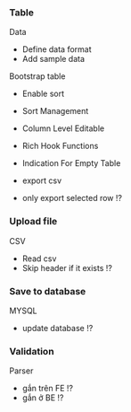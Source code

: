 ### Table
Data
- Define data format
- Add sample data

Bootstrap table
- Enable sort
- Sort Management

- Column Level Editable
- Rich Hook Functions

- Indication For Empty Table
- export csv
- only export selected row  !?

### Upload file
CSV 
- Read csv
- Skip header if it exists !?

### Save to database
MYSQL
- update database !?

### Validation
Parser
- gắn trên FE !?
- gắn ở BE !?